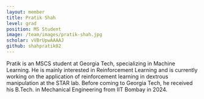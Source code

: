```yaml
---
layout: member
title: Pratik Shah
level: grad
position: MS Student
image: /team/images/pratik-shah.jpg
scholar: vVBrUpwAAAAJ
github: shahpratik02
---
```




Pratik is an MSCS student at Georgia Tech, specializing in Machine Learning. He is mainly interested in Reinforcement Learning and is currently working on the application of reinforcement learning in dextrous manipulation at the STAR lab. Before coming to Georgia Tech, he received his B.Tech. in Mechanical Engineering from IIT Bombay in 2024.
